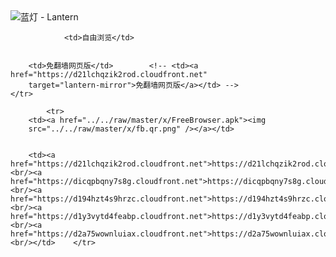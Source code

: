 

<img src="../../raw/master/x/8e0a2b81.c82003be.LanternYellow2.png" alt="蓝灯 - Lantern"/>
<table>
    <tr>
                
                <td>自由浏览</td>
        
        
        <td>免翻墙网页版</td>        <!-- <td><a href="https://d21lchqzik2rod.cloudfront.net"
        target="lantern-mirror">免翻墙网页版</a></td> -->
    </tr>
    
            <tr>
        <td><a href="../../raw/master/x/FreeBrowser.apk"><img
        src="../../raw/master/x/fb.qr.png" /></a></td>

        
        <td><a href="https://d21lchqzik2rod.cloudfront.net">https://d21lchqzik2rod.cloudfront.net</a><br/><a href="https://dicqpbqny7s8g.cloudfront.net">https://dicqpbqny7s8g.cloudfront.net</a><br/><a href="https://d194hzt4s9hrzc.cloudfront.net">https://d194hzt4s9hrzc.cloudfront.net</a><br/><a href="https://d1y3vytd4feabp.cloudfront.net">https://d1y3vytd4feabp.cloudfront.net</a><br/><a href="https://d2a75wownluiax.cloudfront.net">https://d2a75wownluiax.cloudfront.net</a><br/></td>    </tr>
</table>
